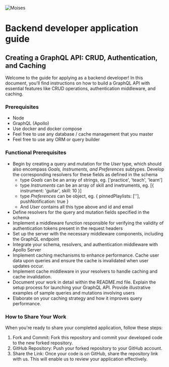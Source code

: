 ![Moises](https://studio.moises.ai/assets/images/moises-logo-white.svg)

# Backend developer application guide

## Creating a GraphQL API: CRUD, Authentication, and Caching

Welcome to the guide for applying as a backend developer! In this document, you'll find instructions on how to build a GraphQL API with essential features like CRUD operations, authentication middleware, and caching.

### Prerequisites
* Node
* GraphQL (Apollo)
* Use docker and docker compose
* Feel free to use any database / cache management that you master
* Feel free to use any ORM or query builder

### Functional Prerequisites
* Begin by creating a query and mutation for the _User_ type, which should also encompass _Goals, Instruments, and Preferences_ subtypes. Develop the corresponding resolvers for these fields as defined in the schema
  * type _Goals_ can be an array of strings, eg. ['practice', 'teach', 'learn']
  * type _Instruments_ can be an array of skill and inwtruments, eg. [{ instrument: 'guitar', skill: 10 }]
  * type _Preferences_ can be object, eg. { pinnedPlaylists: ['<uuid>'], pushNotification: true }
  * And _User_ contains all this type above and id and email
* Define resolvers for the query and mutation fields specified in the schema
* Implement a middleware function responsible for verifying the validity of authentication tokens present in the request headers
* Set up the server with the necessary middleware components, including the GraphQL endpoint
* Integrate your schema, resolvers, and authentication middleware with Apollo Server
* Implement caching mechanisms to enhance performance. Cache user data upon queries and ensure the cache is invalidated when user updates occur.
* Implement cache middleware in your resolvers to handle caching and cache invalidation.
* Document your work in detail within the README.md file. Explain the setup process for launching your GraphQL API. Provide illustrative examples of sample queries and mutations involving users
* Elaborate on your caching strategy and how it improves query performance.

### How to Share Your Work
When you're ready to share your completed application, follow these steps:

1. Fork and Commit: Fork this repository and commit your developed code to the new forked repository.
2. GitHub Repository: Push your forked repository to your GitHub account.
3. Share the Link: Once your code is on GitHub, share the repository link with us. This will enable us to review your application effectively.

